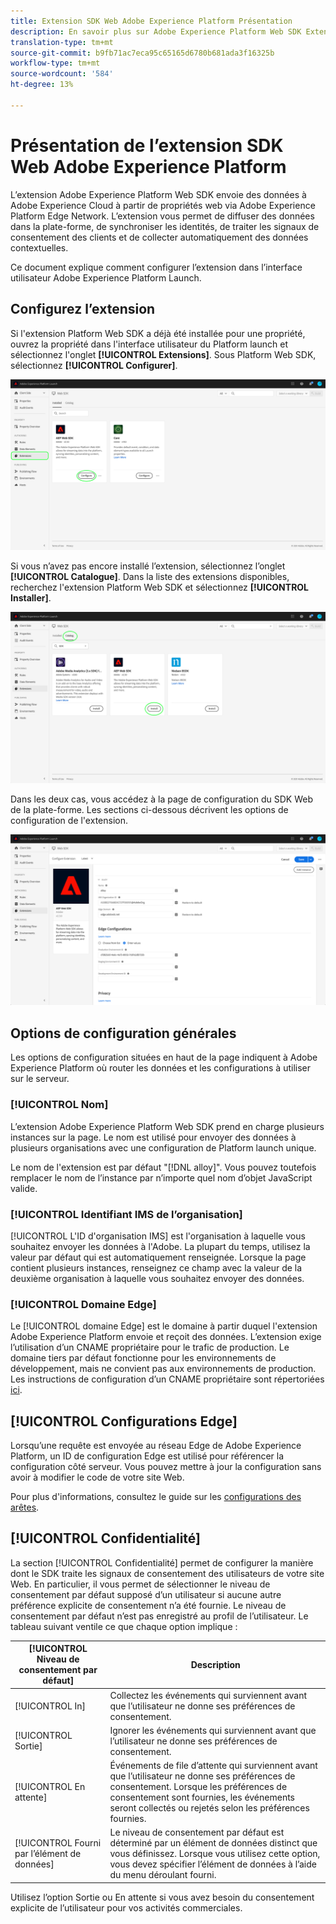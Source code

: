 ```yaml
---
title: Extension SDK Web Adobe Experience Platform Présentation
description: En savoir plus sur Adobe Experience Platform Web SDK Extension for Adobe Experience Platform Launch
translation-type: tm+mt
source-git-commit: b9fb71ac7eca95c65165d6780b681ada3f16325b
workflow-type: tm+mt
source-wordcount: '584'
ht-degree: 13%

---
```



# Présentation de l’extension SDK Web Adobe Experience Platform

L’extension Adobe Experience Platform Web SDK envoie des données à Adobe Experience Cloud à partir de propriétés web via Adobe Experience Platform Edge Network. L’extension vous permet de diffuser des données dans la plate-forme, de synchroniser les identités, de traiter les signaux de consentement des clients et de collecter automatiquement des données contextuelles.

Ce document explique comment configurer l’extension dans l’interface utilisateur Adobe Experience Platform Launch.

## Configurez l’extension

Si l&#39;extension Platform Web SDK a déjà été installée pour une propriété, ouvrez la propriété dans l&#39;interface utilisateur du Platform launch et sélectionnez l&#39;onglet **[!UICONTROL Extensions]**. Sous Platform Web SDK, sélectionnez **[!UICONTROL Configurer]**.

![](../images/extension/overview/configure.png)

Si vous n’avez pas encore installé l’extension, sélectionnez l’onglet **[!UICONTROL Catalogue]**. Dans la liste des extensions disponibles, recherchez l&#39;extension Platform Web SDK et sélectionnez **[!UICONTROL Installer]**.

![](../images/extension/overview/install.png)

Dans les deux cas, vous accédez à la page de configuration du SDK Web de la plate-forme. Les sections ci-dessous décrivent les options de configuration de l&#39;extension.

![](../images/extension/overview/config-screen.png)

## Options de configuration générales

Les options de configuration situées en haut de la page indiquent à Adobe Experience Platform où router les données et les configurations à utiliser sur le serveur.

### [!UICONTROL Nom]

L’extension Adobe Experience Platform Web SDK prend en charge plusieurs instances sur la page. Le nom est utilisé pour envoyer des données à plusieurs organisations avec une configuration de Platform launch unique.

Le nom de l&#39;extension est par défaut &quot;[!DNL alloy]&quot;. Vous pouvez toutefois remplacer le nom de l’instance par n’importe quel nom d’objet JavaScript valide.

### **[!UICONTROL Identifiant IMS de l’organisation]**

[!UICONTROL L&#39;ID d&#39;organisation IMS] est l&#39;organisation à laquelle vous souhaitez envoyer les données à l&#39;Adobe. La plupart du temps, utilisez la valeur par défaut qui est automatiquement renseignée. Lorsque la page contient plusieurs instances, renseignez ce champ avec la valeur de la deuxième organisation à laquelle vous souhaitez envoyer des données.

### **[!UICONTROL Domaine Edge]**

Le [!UICONTROL domaine Edge] est le domaine à partir duquel l&#39;extension Adobe Experience Platform envoie et reçoit des données. L’extension exige l’utilisation d’un CNAME propriétaire pour le trafic de production. Le domaine tiers par défaut fonctionne pour les environnements de développement, mais ne convient pas aux environnements de production. Les instructions de configuration d’un CNAME propriétaire sont répertoriées [ici](https://docs.adobe.com/content/help/fr-FR/core-services/interface/ec-cookies/cookies-first-party.html).

## [!UICONTROL Configurations Edge]

Lorsqu’une requête est envoyée au réseau Edge de Adobe Experience Platform, un ID de configuration Edge est utilisé pour référencer la configuration côté serveur. Vous pouvez mettre à jour la configuration sans avoir à modifier le code de votre site Web.

Pour plus d&#39;informations, consultez le guide sur les [configurations des arêtes](../fundamentals/edge-configuration.md).

## [!UICONTROL Confidentialité]

La section [!UICONTROL Confidentialité] permet de configurer la manière dont le SDK traite les signaux de consentement des utilisateurs de votre site Web. En particulier, il vous permet de sélectionner le niveau de consentement par défaut supposé d’un utilisateur si aucune autre préférence explicite de consentement n’a été fournie. Le niveau de consentement par défaut n’est pas enregistré au profil de l’utilisateur. Le tableau suivant ventile ce que chaque option implique :

| [!UICONTROL Niveau de consentement par défaut] | Description |
| --- | --- |
| [!UICONTROL In] | Collectez les événements qui surviennent avant que l’utilisateur ne donne ses préférences de consentement. |
| [!UICONTROL Sortie] | Ignorer les événements qui surviennent avant que l’utilisateur ne donne ses préférences de consentement. |
| [!UICONTROL En attente] | Événements de file d’attente qui surviennent avant que l’utilisateur ne donne ses préférences de consentement. Lorsque les préférences de consentement sont fournies, les événements seront collectés ou rejetés selon les préférences fournies. |
| [!UICONTROL Fourni par l’élément de données] | Le niveau de consentement par défaut est déterminé par un élément de données distinct que vous définissez. Lorsque vous utilisez cette option, vous devez spécifier l’élément de données à l’aide du menu déroulant fourni. |

Utilisez l’option Sortie ou En attente si vous avez besoin du consentement explicite de l’utilisateur pour vos activités commerciales.